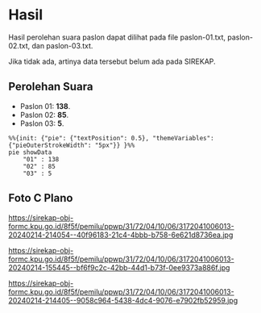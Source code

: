 # Hasil

Hasil perolehan suara paslon dapat dilihat pada file paslon-01.txt, paslon-02.txt, dan paslon-03.txt.

Jika tidak ada, artinya data tersebut belum ada pada SIREKAP.

## Perolehan Suara

 * Paslon 01: **138**.
 * Paslon 02: **85**.
 * Paslon 03: **5**.

```mermaid
%%{init: {"pie": {"textPosition": 0.5}, "themeVariables": {"pieOuterStrokeWidth": "5px"}} }%%
pie showData
    "01" : 138
    "02" : 85
    "03" : 5
```
## Foto C Plano

https://sirekap-obj-formc.kpu.go.id/8f5f/pemilu/ppwp/31/72/04/10/06/3172041006013-20240214-214054--40f96183-21c4-4bbb-b758-6e621d8736ea.jpg

https://sirekap-obj-formc.kpu.go.id/8f5f/pemilu/ppwp/31/72/04/10/06/3172041006013-20240214-155445--bf6f9c2c-42bb-44d1-b73f-0ee9373a886f.jpg

https://sirekap-obj-formc.kpu.go.id/8f5f/pemilu/ppwp/31/72/04/10/06/3172041006013-20240214-214405--9058c964-5438-4dc4-9076-e7902fb52959.jpg
